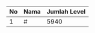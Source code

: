 | No | Nama            | Jumlah Level |
|----|-----------------|--------------|
| 1  | #    |    5940        |
